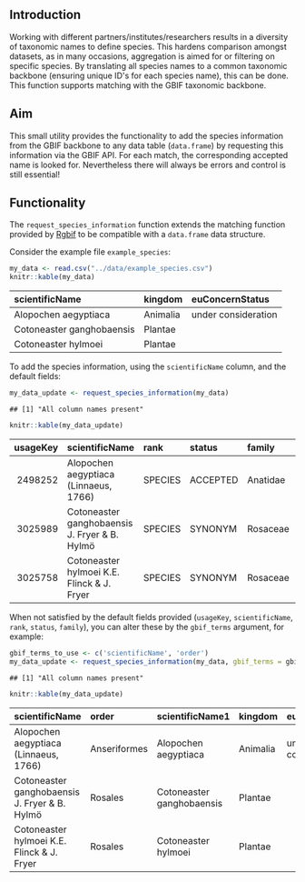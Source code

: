 Introduction
------------

Working with different partners/institutes/researchers results in a diversity of taxonomic names to define species. This hardens comparison amongst datasets, as in many occasions, aggregation is aimed for or filtering on specific species. By translating all species names to a common taxonomic backbone (ensuring unique ID's for each species name), this can be done. This function supports matching with the GBIF taxonomic backbone.

Aim
---

This small utility provides the functionality to add the species information from the GBIF backbone to any data table (`data.frame`) by requesting this information via the GBIF API. For each match, the corresponding accepted name is looked for. Nevertheless there will always be errors and control is still essential!

Functionality
-------------

The `request_species_information` function extends the matching function provided by [Rgbif](https://github.com/ropensci/rgbif) to be compatible with a `data.frame` data structure.

Consider the example file `example_species`:

``` r
my_data <- read.csv("../data/example_species.csv")
knitr::kable(my_data)
```

| scientificName            | kingdom  | euConcernStatus     |
|:--------------------------|:---------|:--------------------|
| Alopochen aegyptiaca      | Animalia | under consideration |
| Cotoneaster ganghobaensis | Plantae  |                     |
| Cotoneaster hylmoei       | Plantae  |                     |

To add the species information, using the `scientificName` column, and the default fields:

``` r
my_data_update <- request_species_information(my_data)
```

    ## [1] "All column names present"

``` r
knitr::kable(my_data_update)
```

|  usageKey| scientificName                                | rank    | status   | family   | scientificName1           | kingdom  | euConcernStatus     |
|---------:|:----------------------------------------------|:--------|:---------|:---------|:--------------------------|:---------|:--------------------|
|   2498252| Alopochen aegyptiaca (Linnaeus, 1766)         | SPECIES | ACCEPTED | Anatidae | Alopochen aegyptiaca      | Animalia | under consideration |
|   3025989| Cotoneaster ganghobaensis J. Fryer & B. Hylmö | SPECIES | SYNONYM  | Rosaceae | Cotoneaster ganghobaensis | Plantae  |                     |
|   3025758| Cotoneaster hylmoei K.E. Flinck & J. Fryer    | SPECIES | SYNONYM  | Rosaceae | Cotoneaster hylmoei       | Plantae  |                     |

When not satisfied by the default fields provided (`usageKey`, `scientificName`, `rank`, `status`, `family`), you can alter these by the `gbif_terms` argument, for example:

``` r
gbif_terms_to_use <- c('scientificName', 'order')
my_data_update <- request_species_information(my_data, gbif_terms = gbif_terms_to_use)
```

    ## [1] "All column names present"

``` r
knitr::kable(my_data_update)
```

| scientificName                                | order        | scientificName1           | kingdom  | euConcernStatus     |
|:----------------------------------------------|:-------------|:--------------------------|:---------|:--------------------|
| Alopochen aegyptiaca (Linnaeus, 1766)         | Anseriformes | Alopochen aegyptiaca      | Animalia | under consideration |
| Cotoneaster ganghobaensis J. Fryer & B. Hylmö | Rosales      | Cotoneaster ganghobaensis | Plantae  |                     |
| Cotoneaster hylmoei K.E. Flinck & J. Fryer    | Rosales      | Cotoneaster hylmoei       | Plantae  |                     |
